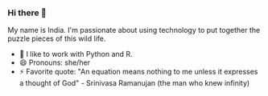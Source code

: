 ### Hi there 👋

My name is India. I'm passionate about using technology to put together the puzzle pieces of this wild life.


- 🌱 I like to work with Python and R. 
- 😄 Pronouns: she/her
- ⚡ Favorite quote: "An equation means nothing to me unless it expresses a thought of God" - Srinivasa Ramanujan (the man who knew infinity) 

